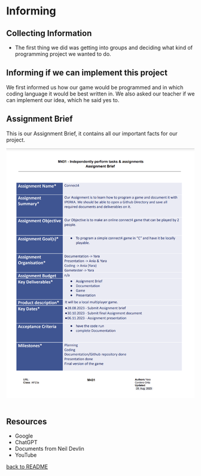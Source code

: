 # Informing 
## Collecting Information

<ul><li>The first thing we did was getting into groups and deciding what kind of programming project we wanted to do.</li></ul>

## Informing if we can implement this project
We first informed us how our game would be programmed and in which coding language it would be best written in. We also asked our teacher if we can implement our idea, which he said yes to. 

## Assignment Brief
<p>This is our Assignment Brief, it contains all our important facts for our project.</p>
<img src="03_Resources/AssignmentBrief.png">
<br>
<br>

## Resources
<ul>
<li>Google</li>
<li>ChatGPT</li>
<li>Documents from Neil Devlin</li>
<li>YouTube</li>

</ul>

[back to README](README.md)


